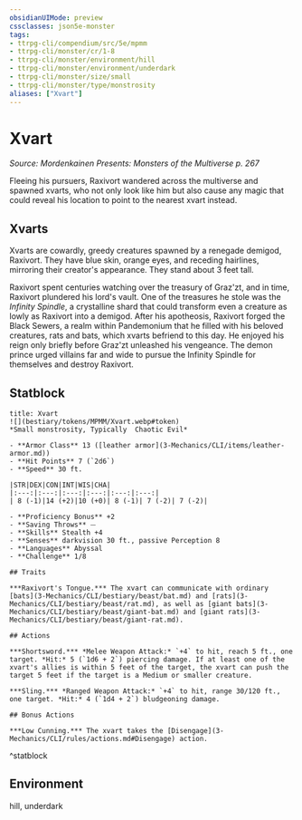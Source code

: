 ```yaml
---
obsidianUIMode: preview
cssclasses: json5e-monster
tags:
- ttrpg-cli/compendium/src/5e/mpmm
- ttrpg-cli/monster/cr/1-8
- ttrpg-cli/monster/environment/hill
- ttrpg-cli/monster/environment/underdark
- ttrpg-cli/monster/size/small
- ttrpg-cli/monster/type/monstrosity
aliases: ["Xvart"]
---
```

# Xvart
*Source: Mordenkainen Presents: Monsters of the Multiverse p. 267*  

Fleeing his pursuers, Raxivort wandered across the multiverse and spawned xvarts, who not only look like him but also cause any magic that could reveal his location to point to the nearest xvart instead.

## Xvarts

Xvarts are cowardly, greedy creatures spawned by a renegade demigod, Raxivort. They have blue skin, orange eyes, and receding hairlines, mirroring their creator's appearance. They stand about 3 feet tall.

Raxivort spent centuries watching over the treasury of Graz'zt, and in time, Raxivort plundered his lord's vault. One of the treasures he stole was the *Infinity Spindle*, a crystalline shard that could transform even a creature as lowly as Raxivort into a demigod. After his apotheosis, Raxivort forged the Black Sewers, a realm within Pandemonium that he filled with his beloved creatures, rats and bats, which xvarts befriend to this day. He enjoyed his reign only briefly before Graz'zt unleashed his vengeance. The demon prince urged villains far and wide to pursue the Infinity Spindle for themselves and destroy Raxivort.

## Statblock

```ad-statblock
title: Xvart
![](bestiary/tokens/MPMM/Xvart.webp#token)
*Small monstrosity, Typically  Chaotic Evil*

- **Armor Class** 13 ([leather armor](3-Mechanics/CLI/items/leather-armor.md))
- **Hit Points** 7 (`2d6`)
- **Speed** 30 ft.

|STR|DEX|CON|INT|WIS|CHA|
|:---:|:---:|:---:|:---:|:---:|:---:|
| 8 (-1)|14 (+2)|10 (+0)| 8 (-1)| 7 (-2)| 7 (-2)|

- **Proficiency Bonus** +2
- **Saving Throws** ⏤
- **Skills** Stealth +4
- **Senses** darkvision 30 ft., passive Perception 8
- **Languages** Abyssal
- **Challenge** 1/8

## Traits

***Raxivort's Tongue.*** The xvart can communicate with ordinary [bats](3-Mechanics/CLI/bestiary/beast/bat.md) and [rats](3-Mechanics/CLI/bestiary/beast/rat.md), as well as [giant bats](3-Mechanics/CLI/bestiary/beast/giant-bat.md) and [giant rats](3-Mechanics/CLI/bestiary/beast/giant-rat.md).

## Actions

***Shortsword.*** *Melee Weapon Attack:* `+4` to hit, reach 5 ft., one target. *Hit:* 5 (`1d6 + 2`) piercing damage. If at least one of the xvart's allies is within 5 feet of the target, the xvart can push the target 5 feet if the target is a Medium or smaller creature.

***Sling.*** *Ranged Weapon Attack:* `+4` to hit, range 30/120 ft., one target. *Hit:* 4 (`1d4 + 2`) bludgeoning damage.

## Bonus Actions

***Low Cunning.*** The xvart takes the [Disengage](3-Mechanics/CLI/rules/actions.md#Disengage) action.
```
^statblock

## Environment

hill, underdark